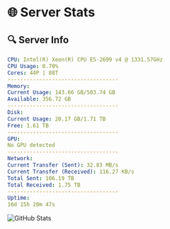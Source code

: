 # 🌐 Server Stats
## 🔍 Server Info
```yaml
CPU: Intel(R) Xeon(R) CPU E5-2699 v4 @ 1331.57GHz
CPU Usage: 0.70%
Cores: 44P | 88T
-----------------------------------
Memory:
Current Usage: 143.66 GB/503.74 GB
Available: 356.72 GB
-----------------------------------
Disk:
Current Usage: 20.17 GB/1.71 TB
Free: 1.61 TB
-----------------------------------
GPU:
No GPU detected
-----------------------------------
Network:
Current Transfer (Sent): 32.83 MB/s
Current Transfer (Received): 116.27 KB/s
Total Sent: 106.19 TB
Total Received: 1.75 TB
-----------------------------------
Uptime:
10d 15h 20m 47s
```
![GitHub Stats](https://img.shields.io/badge/Updated-2025-02-18_14:04:05-blue)